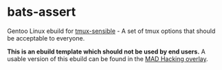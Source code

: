 # bats-assert
Gentoo Linux ebuild for [tmux-sensible](https://github.com/tmux-plugins/tmux-sensible) - A set of tmux options that should be acceptable to everyone.

**This is an ebuild template which should not be used by end users.** A usable version of this ebuild can
be found in the [MAD Hacking overlay](https://github.com/MADhacking/overlay).

